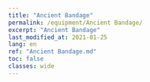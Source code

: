 ```yaml
---
title: "Ancient Bandage"
permalink: /equipment/Ancient Bandage/
excerpt: "Ancient Bandage"
last_modified_at: 2021-01-25
lang: en
ref: "Ancient Bandage.md"
toc: false
classes: wide
---
```


